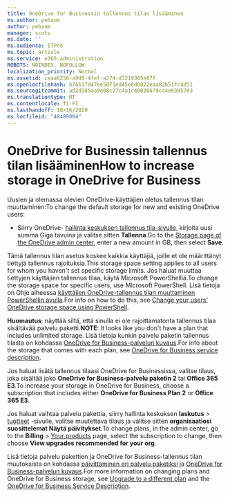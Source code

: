 ```yaml
---
title: OneDrive for Businessin tallennus tilan lisääminen
ms.author: pebaum
author: pebaum
manager: scotv
ms.date: ''
ms.audience: ITPro
ms.topic: article
ms.service: o365-administration
ROBOTS: NOINDEX, NOFOLLOW
localization_priority: Normal
ms.assetid: ceaa6256-a9d9-4fef-a274-d7219365e07f
ms.openlocfilehash: 676b17d47ee5071ed45e8d6022eaa82b51fc4d51
ms.sourcegitcommit: ad2d185aa9e08c27c4a1c4803b679cc4e6305703
ms.translationtype: MT
ms.contentlocale: fi-FI
ms.lasthandoff: 10/16/2020
ms.locfileid: "48489004"
---
```

# <a name="how-to-increase-storage-in-onedrive-for-business"></a><span data-ttu-id="692b2-102">OneDrive for Businessin tallennus tilan lisääminen</span><span class="sxs-lookup"><span data-stu-id="692b2-102">How to increase storage in OneDrive for Business</span></span>

<span data-ttu-id="692b2-103">Uusien ja olemassa olevien OneDrive-käyttäjien oletus tallennus tilan muuttaminen:</span><span class="sxs-lookup"><span data-stu-id="692b2-103">To change the default storage for new and existing OneDrive users:</span></span>
  
- <span data-ttu-id="692b2-104">Siirry OneDrive- [hallinta keskuksen tallennus tila-sivulle](https://admin.onedrive.com/?v=StorageSettings), kirjoita uusi summa Giga tavuina ja valitse sitten **Tallenna**.</span><span class="sxs-lookup"><span data-stu-id="692b2-104">Go to the [Storage page of the OneDrive admin center](https://admin.onedrive.com/?v=StorageSettings), enter a new amount in GB, then select **Save**.</span></span>

<span data-ttu-id="692b2-105">Tämä tallennus tilan asetus koskee kaikkia käyttäjiä, joille et ole määrittänyt tiettyjä tallennus rajoituksia.</span><span class="sxs-lookup"><span data-stu-id="692b2-105">This storage space setting applies to all users for whom you haven't set specific storage limits.</span></span> <span data-ttu-id="692b2-106">Jos haluat muuttaa tiettyjen käyttäjien tallennus tilaa, käytä Microsoft PowerShelliä.</span><span class="sxs-lookup"><span data-stu-id="692b2-106">To change the storage space for specific users, use Microsoft PowerShell.</span></span> <span data-ttu-id="692b2-107">Lisä tietoja on Ohje aiheessa [käyttäjien OneDrive-tallennus tilan muuttaminen PowerShellin avulla](https://docs.microsoft.com/onedrive/change-user-storage).</span><span class="sxs-lookup"><span data-stu-id="692b2-107">For info on how to do this, see [Change your users' OneDrive storage space using PowerShell](https://docs.microsoft.com/onedrive/change-user-storage).</span></span>

<span data-ttu-id="692b2-108">**Huomautus**: näyttää siltä, että sinulla ei ole rajoittamatonta tallennus tilaa sisältävää palvelu paketti.</span><span class="sxs-lookup"><span data-stu-id="692b2-108">**NOTE**: It looks like you don't have a plan that includes unlimited storage.</span></span> <span data-ttu-id="692b2-109">Lisä tietoja kunkin palvelu paketin tallennus tilasta on kohdassa [OneDrive for Business-palvelun kuvaus](https://docs.microsoft.com/office365/servicedescriptions/onedrive-for-business-service-description).</span><span class="sxs-lookup"><span data-stu-id="692b2-109">For info about the storage that comes with each plan, see [OneDrive for Business service description](https://docs.microsoft.com/office365/servicedescriptions/onedrive-for-business-service-description).</span></span>
  
<span data-ttu-id="692b2-110">Jos haluat lisätä tallennus tilaasi OneDrive for Businessissa, valitse tilaus, joka sisältää joko **OneDrive for Business-palvelu paketin 2** tai **Office 365 E3**.</span><span class="sxs-lookup"><span data-stu-id="692b2-110">To increase your storage in OneDrive for Business, choose a subscription that includes either **OneDrive for Business Plan 2** or **Office 365 E3**.</span></span>
  
<span data-ttu-id="692b2-111">Jos haluat vaihtaa palvelu pakettia, siirry hallinta keskuksen **laskutus** \> [tuotteet](https://go.microsoft.com/fwlink/p/?linkid=842054) -sivulle, valitse muutettava tilaus ja valitse sitten **organisaatiosi suosittelemat Näytä päivitykset**.</span><span class="sxs-lookup"><span data-stu-id="692b2-111">To change plans, in the admin center, go to the **Billing** \> [Your products](https://go.microsoft.com/fwlink/p/?linkid=842054) page, select the subscription to change, then choose **View upgrades recommended for your org**.</span></span>
  
<span data-ttu-id="692b2-112">Lisä tietoja palvelu pakettien ja OneDrive for Business-tallennus tilan muutoksista on kohdassa [päivittäminen eri palvelu paketiksi](https://docs.microsoft.com/microsoft-365/commerce/subscriptions/upgrade-to-different-plan) ja [OneDrive for Business-palvelun kuvaus](https://docs.microsoft.com/office365/servicedescriptions/onedrive-for-business-service-description).</span><span class="sxs-lookup"><span data-stu-id="692b2-112">For more information on changing plans and OneDrive for Business storage, see [Upgrade to a different plan](https://docs.microsoft.com/microsoft-365/commerce/subscriptions/upgrade-to-different-plan) and the [OneDrive for Business Service Description](https://docs.microsoft.com/office365/servicedescriptions/onedrive-for-business-service-description).</span></span>